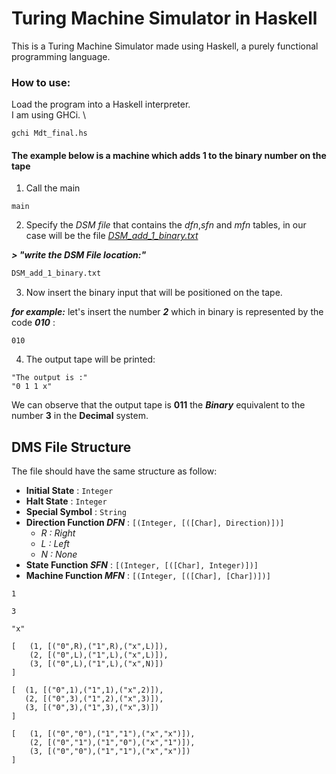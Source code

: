 # Turing Machine Simulator in Haskell

This is a Turing Machine Simulator made using Haskell, a purely functional programming language.

### How to use: 
Load the program into a Haskell interpreter. \
I am using GHCi. \
 ``` 
gchi Mdt_final.hs
 ``` 


#### The example below is a machine which adds 1 to the binary number on the tape 

1. Call the main 
```
main
```
2. Specify the *DSM file* that contains the *dfn*,*sfn* and *mfn* tables, in our case will be the file 
[*DSM_add_1_binary.txt*](https://github.com/SimonDahdal/Turing-Machine-Simulator-in-Haskell/blob/main/DSM_add_1_binary.txt)

 ***> "write the DSM File location:"***

```haskell 
DSM_add_1_binary.txt
```

3. Now insert the binary input that will be positioned on the tape.

***for example:*** let's insert the number ***2*** which in binary is represented by the code ***010*** :
```
010
```

4. The output tape will be printed:
```
"The output is :"
"0 1 1 x"
```
We can observe that the output tape is **011** the ***Binary*** equivalent to the number **3** in the **Decimal** system.

## DMS File Structure

The file should have the same structure as follow:

* **Initial State** : ```Integer```
* **Halt State** : ```Integer```
* **Special Symbol** : ```String```
* **Direction Function *DFN*** : ```[(Integer, [([Char], Direction)])]```
    * *R : Right*
    * *L : Left*
    * *N : None* 
* **State Function *SFN*** : ```[(Integer, [([Char], Integer)])] ```
* **Machine Function *MFN*** : ```[(Integer, [([Char], [Char])])]```


```
1

3

"x"

[   (1, [("0",R),("1",R),("x",L)]),
    (2, [("0",L),("1",L),("x",L)]),
    (3, [("0",L),("1",L),("x",N)])
]

[  (1, [("0",1),("1",1),("x",2)]),
   (2, [("0",3),("1",2),("x",3)]),
   (3, [("0",3),("1",3),("x",3)]) 
]

[   (1, [("0","0"),("1","1"),("x","x")]),
    (2, [("0","1"),("1","0"),("x","1")]),
    (3, [("0","0"),("1","1"),("x","x")])
]
```
